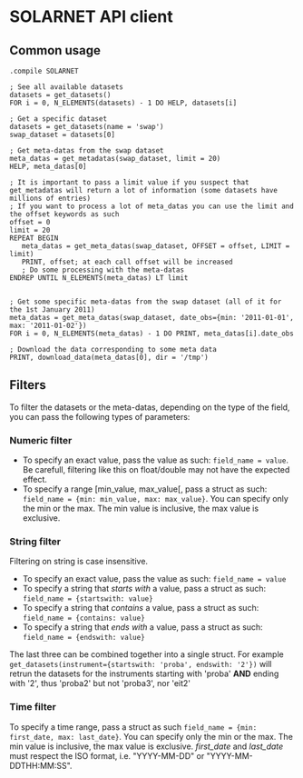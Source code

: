 SOLARNET API client
===================

Common usage
------------
```IDL
.compile SOLARNET

; See all available datasets
datasets = get_datasets()
FOR i = 0, N_ELEMENTS(datasets) - 1 DO HELP, datasets[i]

; Get a specific dataset
datasets = get_datasets(name = 'swap')
swap_dataset = datasets[0]

; Get meta-datas from the swap dataset
meta_datas = get_metadatas(swap_dataset, limit = 20)
HELP, meta_datas[0]

; It is important to pass a limit value if you suspect that get_metadatas will return a lot of information (some datasets have millions of entries)
; If you want to process a lot of meta_datas you can use the limit and the offset keywords as such
offset = 0
limit = 20
REPEAT BEGIN
   meta_datas = get_meta_datas(swap_dataset, OFFSET = offset, LIMIT = limit)
   PRINT, offset; at each call offset will be increased
   ; Do some processing with the meta-datas
ENDREP UNTIL N_ELEMENTS(meta_datas) LT limit


; Get some specific meta-datas from the swap dataset (all of it for the 1st January 2011)
meta_datas = get_meta_datas(swap_dataset, date_obs={min: '2011-01-01', max: '2011-01-02'})
FOR i = 0, N_ELEMENTS(meta_datas) - 1 DO PRINT, meta_datas[i].date_obs

; Download the data corresponding to some meta data
PRINT, download_data(meta_datas[0], dir = '/tmp')

```

Filters
-------

To filter the datasets or the meta-datas, depending on the type of the field, you can pass the following types of parameters:

### Numeric filter
 - To specify an exact value, pass the value as such: `field_name = value`. Be carefull, filtering like this on float/double may not have the expected effect.
 - To specify a range [min_value, max_value[, pass a struct as such: `field_name = {min: min_value, max: max_value}`. You can specify only the min or the max. The min value is inclusive, the max value is exclusive.

### String filter
Filtering on string is case insensitive.

 - To specify an exact value, pass the value as such: `field_name = value`
 - To specify a string that *starts with* a value, pass a struct as such: `field_name = {startswith: value}`
 - To specify a string that *contains* a value, pass a struct as such: `field_name = {contains: value}`
 - To specify a string that *ends with* a value, pass a struct as such: `field_name = {endswith: value}`

The last three can be combined together into a single struct. For example `get_datasets(instrument={startswith: 'proba', endswith: '2'})` will retrun the datasets for the instruments starting with 'proba' **AND** ending with '2', thus 'proba2' but not 'proba3', nor 'eit2'

### Time filter
To specify a time range, pass a struct as such `field_name = {min: first_date, max: last_date}`. You can specify only the min or the max. The min value is inclusive, the max value is exclusive. *first_date* and *last_date* must respect the ISO format, i.e. "YYYY-MM-DD" or "YYYY-MM-DDTHH:MM:SS".
 